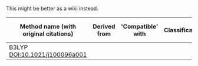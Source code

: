 This might be better as a wiki instead.

| Method name (with original citations) | Derived from | 'Compatible' with | Classification | Implemented in | Energy Correction (Y/N) | Density Correction (Y/N) | Quality of geometries | Quality of densities | Quality of energies |  Recommended for | Deprecated for |
| ---- | ------------ | ----------------- | -------------- | -------------- | ----------------------- | ------------------------ | --------------------- | -------------------- | ------------------- | ---------------- | -------------- |
| B3LYP [DOI:10.1021/j100096a001](http://dx.doi.org/10.1021/j100096a001) |

